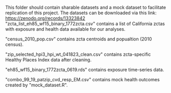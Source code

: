 This folder should contain sharable datasets and a mock dataset to facilitate replication of this project. The datasets can be downloaded via this link: https://zenodo.org/records/13323842
"zcta_list_eh85_wf15_binary_1772zcta.csv" contains a list of California zctas with exposure and health data available for our analyses.

"census_2010_pop.csv" contains zcta centroids and popualtion (2010 census).

"zip_selected_hpi3_hpi_wt_041823_clean.csv" contains zcta-specific Healthy Places Index data after cleaning.

"eh85_wf15_binary_1772zcta_0619.rds" contains exposure time-series data.

"combo_99_19_patzip_cvd_resp_EM.csv" contains mock health outcomes created by "mock_dataset.R".
